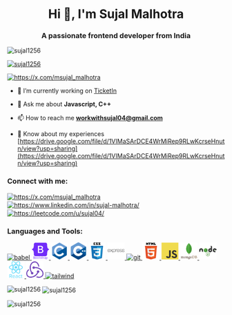 <h1 align="center">Hi 👋, I'm Sujal Malhotra</h1>
<h3 align="center">A passionate frontend developer from India</h3>

<p align="left"> <img src="https://komarev.com/ghpvc/?username=sujal1256&label=Profile%20views&color=0e75b6&style=flat" alt="sujal1256" /> </p>

<p align="left"> <a href="https://github.com/ryo-ma/github-profile-trophy"><img src="https://github-profile-trophy.vercel.app/?username=sujal1256" alt="sujal1256" /></a> </p>

<p align="left"> <a href="https://twitter.com/https://x.com/msujal_malhotra" target="blank"><img src="https://img.shields.io/twitter/follow/https://x.com/msujal_malhotra?logo=twitter&style=for-the-badge" alt="https://x.com/msujal_malhotra" /></a> </p>

- 🔭 I’m currently working on [TicketIn](https://github.com/sujal1256/TicketIn)

- 💬 Ask me about **Javascript, C++**

- 📫 How to reach me **workwithsujal04@gmail.com**

- 📄 Know about my experiences [https://drive.google.com/file/d/1VIMaSArDCE4WrMiRep9RLwKcrseHnutn/view?usp=sharing](https://drive.google.com/file/d/1VIMaSArDCE4WrMiRep9RLwKcrseHnutn/view?usp=sharing)

<h3 align="left">Connect with me:</h3>
<p align="left">
<a href="https://twitter.com/https://x.com/msujal_malhotra" target="blank"><img align="center" src="https://raw.githubusercontent.com/rahuldkjain/github-profile-readme-generator/master/src/images/icons/Social/twitter.svg" alt="https://x.com/msujal_malhotra" height="30" width="40" /></a>
<a href="https://linkedin.com/in/https://www.linkedin.com/in/sujal-malhotra/" target="blank"><img align="center" src="https://raw.githubusercontent.com/rahuldkjain/github-profile-readme-generator/master/src/images/icons/Social/linked-in-alt.svg" alt="https://www.linkedin.com/in/sujal-malhotra/" height="30" width="40" /></a>
<a href="https://www.leetcode.com/https://leetcode.com/u/sujal04/" target="blank"><img align="center" src="https://raw.githubusercontent.com/rahuldkjain/github-profile-readme-generator/master/src/images/icons/Social/leet-code.svg" alt="https://leetcode.com/u/sujal04/" height="30" width="40" /></a>
</p>

<h3 align="left">Languages and Tools:</h3>
<p align="left"> <a href="https://babeljs.io/" target="_blank" rel="noreferrer"> <img src="https://www.vectorlogo.zone/logos/babeljs/babeljs-icon.svg" alt="babel" width="40" height="40"/> </a> <a href="https://getbootstrap.com" target="_blank" rel="noreferrer"> <img src="https://raw.githubusercontent.com/devicons/devicon/master/icons/bootstrap/bootstrap-plain-wordmark.svg" alt="bootstrap" width="40" height="40"/> </a> <a href="https://www.cprogramming.com/" target="_blank" rel="noreferrer"> <img src="https://raw.githubusercontent.com/devicons/devicon/master/icons/c/c-original.svg" alt="c" width="40" height="40"/> </a> <a href="https://www.w3schools.com/cpp/" target="_blank" rel="noreferrer"> <img src="https://raw.githubusercontent.com/devicons/devicon/master/icons/cplusplus/cplusplus-original.svg" alt="cplusplus" width="40" height="40"/> </a> <a href="https://www.w3schools.com/css/" target="_blank" rel="noreferrer"> <img src="https://raw.githubusercontent.com/devicons/devicon/master/icons/css3/css3-original-wordmark.svg" alt="css3" width="40" height="40"/> </a> <a href="https://expressjs.com" target="_blank" rel="noreferrer"> <img src="https://raw.githubusercontent.com/devicons/devicon/master/icons/express/express-original-wordmark.svg" alt="express" width="40" height="40"/> </a> <a href="https://git-scm.com/" target="_blank" rel="noreferrer"> <img src="https://www.vectorlogo.zone/logos/git-scm/git-scm-icon.svg" alt="git" width="40" height="40"/> </a> <a href="https://www.w3.org/html/" target="_blank" rel="noreferrer"> <img src="https://raw.githubusercontent.com/devicons/devicon/master/icons/html5/html5-original-wordmark.svg" alt="html5" width="40" height="40"/> </a> <a href="https://developer.mozilla.org/en-US/docs/Web/JavaScript" target="_blank" rel="noreferrer"> <img src="https://raw.githubusercontent.com/devicons/devicon/master/icons/javascript/javascript-original.svg" alt="javascript" width="40" height="40"/> </a> <a href="https://www.mongodb.com/" target="_blank" rel="noreferrer"> <img src="https://raw.githubusercontent.com/devicons/devicon/master/icons/mongodb/mongodb-original-wordmark.svg" alt="mongodb" width="40" height="40"/> </a> <a href="https://nodejs.org" target="_blank" rel="noreferrer"> <img src="https://raw.githubusercontent.com/devicons/devicon/master/icons/nodejs/nodejs-original-wordmark.svg" alt="nodejs" width="40" height="40"/> </a> <a href="https://reactjs.org/" target="_blank" rel="noreferrer"> <img src="https://raw.githubusercontent.com/devicons/devicon/master/icons/react/react-original-wordmark.svg" alt="react" width="40" height="40"/> </a> <a href="https://redux.js.org" target="_blank" rel="noreferrer"> <img src="https://raw.githubusercontent.com/devicons/devicon/master/icons/redux/redux-original.svg" alt="redux" width="40" height="40"/> </a> <a href="https://tailwindcss.com/" target="_blank" rel="noreferrer"> <img src="https://www.vectorlogo.zone/logos/tailwindcss/tailwindcss-icon.svg" alt="tailwind" width="40" height="40"/> </a> </p>

<p><img align="left" src="https://github-readme-stats.vercel.app/api/top-langs?username=sujal1256&show_icons=true&locale=en&layout=compact" alt="sujal1256" /></p>

<p>&nbsp;<img align="center" src="https://github-readme-stats.vercel.app/api?username=sujal1256&show_icons=true&locale=en" alt="sujal1256" /></p>

<p><img align="center" src="https://github-readme-streak-stats.herokuapp.com/?user=sujal1256&" alt="sujal1256" /></p>
